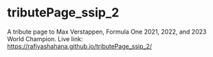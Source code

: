 # tributePage_ssip_2
A tribute page to Max Verstappen, Formula One 2021, 2022, and 2023 World Champion.
Live link: https://rafiyashahana.github.io/tributePage_ssip_2/
